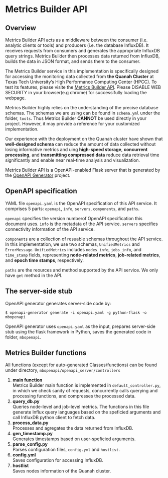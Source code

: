 # Metrics Builder API

## Overview
Metrics Builder API acts as a middleware between the consumer (i.e. analytic clients or tools) and producers (i.e. the database InfluxDB). It receives requests from consumers and generates the appropriate InfluxDB query strings. Metrics Builder then processes data returned from InfluxDB, builds the data in JSON format, and sends them to the consumer. 

The Metrics Builder service in this implementation is specifically designed for accessing the monitoring data collected from **the Quanah Cluster** at Texas Tech University’s High Performance Computing
Center (HPCC). To test its features, please visite the [Metrics Builder API](https://redfish.hpcc.ttu.edu:8080/ui/). Please DISABLE WEB SECURITY in your browser(e.g chrome) for successifully loading the webpage.

Metrics Builder highly relies on the understanding of the precise database schemas. The schemas we are using can be found in `schema.yml` under the folder, `tools`. Thus Metrics Builder **CANNOT** be used directly in your project. However, it may provide a reference for your customized implementation.

Our experience with the deployment on the Quanah cluster have shown that **well-designed schema** can reduce the amount of data collected without losing informative metrics and uing **high-speed storage**, **concurrent processing**, and **transmitting compressed data** reduce data retrieval time significantly and enable near real-time analysis and visualization. 

Metrics Builder API is a OpenAPI-enabled Flask server that is generated by the [OpenAPI Generator](https://openapi-generator.tech) project.

## OpenAPI specification
YAML file `openapi.yaml` is the OpenAPI specification of this API service. It comprises 5 parts: `openapi`, `info`, `servers`, `components`, and `paths`.

`openapi` specifies the version numberof OpenAPI specification this document uses. `info` is the metadata of the API service. `servers` specifies connectivity information of the API service. 

`components` are a collection of resuable schemas throughout the API service. In this implementation, we use two schemas, `UnifiedMetrics` and `ErrorMessage`. `UnifiedMetrics` includes `nodes_info`, `jobs_info`, and `time_stamp` fields, representing **node-related metrics**, **job-related metrics**, and **epoch time stamps**, respectively.

`paths` are the reources and method supported by the API service. We only have `get` method in the API.

## The server-side stub
OpenAPI generator generates server-side code by:

```
$ openapi-generator generate -i openapi.yaml -g python-flask -o mbopenapi
```

OpenAPI generator uses `openapi.yaml` as the input, prepares server-side stub using the flask framework in Python, saves the generated code in folder, `mbopenapi`. 

## Metrics Builder functions
All functions (except for auto-generated Classes/functions) can be found under directory, `mbopenapi/openapi_server/controllers`
1. **main function**\
Metrics Builder main function is implemented in `default_controller.py`, in which we check sanity of requests, concurrently calls querying and processing functions, and compresses the processed data.
2. **query_db.py**\
Queries node-level and job-level metrics. The functions in this file generate Influx query languages based on the speficied arguments and call InfluxDB python client to fetch data.
3. **process_data.py**\
Processes and agregates the data returned from InfluxDB.
4. **gen_timestamp.py**\
Generates timestamps based on user-speficied arguments.
5. **parse_config.py**\
Parses configuration files, `config.yml` and `hostlist`.
6. **config.yml**\
Saves configuration for accessing InfluxDB.
7. **hostlist**\
Saves nodes information of the Quanah cluster.




